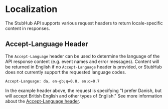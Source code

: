 # Localization

The StubHub API supports various request headers to return locale-specific
content in responses.

## Accept-Language Header

The `Accept-Language` header can be used to determine the language of the API
response content (e.g. event names and error messages). Content will be returned
in English if no `Accept-Language` header is provided, or StubHub does not
currently support the requested language codes.

`Accept-Language: da, en-gb;q=0.8, en;q=0.7`

In the example header above, the request is specifying "I prefer Danish, but
will accept British English and other types of English." See more information
about the [Accept-Language header][acceptlang].

[acceptlang]: http://www.w3.org/Protocols/rfc2616/rfc2616-sec14.html#sec14.4

